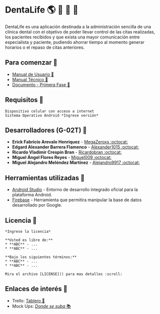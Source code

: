 # DentaLife :earth_americas: :iphone: :hospital: :pill:
DentaLife es una aplicación destinada a la administración sencilla de una clínica dental con el objetivo de poder llevar control de las citas realizadas, los pacientes recibidos y que exista una mayor comunicación entre especialista y paciente, pudiendo ahorrar tiempo al momento generar horarios o el repaso de citas anteriores.

## Para comenzar :milky_way:
* [Manual de Usuario :boy:]()
* [Manual Técnico :construction_worker:]()
* [Documento - Primera Fase :bookmark_tabs:]()

## Requisitos :eyes:
```
Dispositivo celular con acceso a internet
Sistema Operativo Android *Ingrese versión*
```

## Desarrolladores (G-02T) :busts_in_silhouette:
* **Erick Fabricio Arevalo Henriquez** - [MegaZeroxs :octocat:](https://github.com/MegaZeroxs)
* **Edgard Alexander Barrera Flamenco** - [Alexander1015 :octocat:](https://github.com/Alexander1015)
* **Ricardo Vladimir Crespín Bran** - [Ricardobran :octocat:](https://github.com/Ricardobran)
* **Miguel Ángel Flores Reyes** - [Miguel009 :octocat:](https://github.com/Miguel009)
* **Miguel Alejandro Meléndez Martínez** - [Alejandro9917 :octocat:](https://github.com/Alejandro9917)

## Herramientas utilizadas :hammer:
* [Android Studio](https://developer.android.com/) - Entorno de desarrollo integrado oficial para la plataforma Android.
* [Firebase](https://firebase.google.com/?hl=es) - Herramienta que permitira manipular la base de datos desarrollado por Google.

## Licencia :closed_lock_with_key:
```
*Ingrese la licencia*

**Usted es libre de:**
* **ABC** - ...
* **ABC** - ...

**Bajo los siguientes términos:**
* **ABC** - ...
* **ABC** - ...

Mira el archivo [LICENSE]() para mas detalles :scroll:
```

## Enlaces de interés :mag_right:
* Trello: [Tablero :bookmark:](https://trello.com/b/vXwkF00o/moviles)
* Mock Ups: [*Donde se suba* :books:]()
